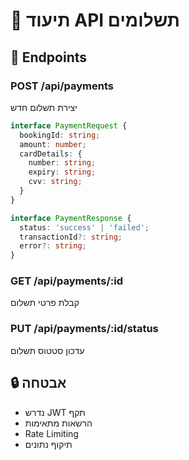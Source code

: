 # 📡 תיעוד API תשלומים

## 🔄 Endpoints

### POST /api/payments
יצירת תשלום חדש

```typescript
interface PaymentRequest {
  bookingId: string;
  amount: number;
  cardDetails: {
    number: string;
    expiry: string;
    cvv: string;
  }
}

interface PaymentResponse {
  status: 'success' | 'failed';
  transactionId?: string;
  error?: string;
}
```

### GET /api/payments/:id
קבלת פרטי תשלום

### PUT /api/payments/:id/status
עדכון סטטוס תשלום

## 🔒 אבטחה
- נדרש JWT תקף
- הרשאות מתאימות
- Rate Limiting
- תיקוף נתונים 